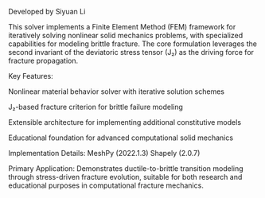 Developed by Siyuan Li

This solver implements a Finite Element Method (FEM) framework for iteratively solving nonlinear solid mechanics problems, with specialized capabilities for modeling brittle fracture. The core formulation leverages the second invariant of the deviatoric stress tensor (J₂) as the driving force for fracture propagation.

Key Features:

Nonlinear material behavior solver with iterative solution schemes

J₂-based fracture criterion for brittle failure modeling

Extensible architecture for implementing additional constitutive models

Educational foundation for advanced computational solid mechanics

Implementation Details:
MeshPy (2022.1.3) 
Shapely (2.0.7)

Primary Application:
Demonstrates ductile-to-brittle transition modeling through stress-driven fracture evolution, suitable for both research and educational purposes in computational fracture mechanics.
